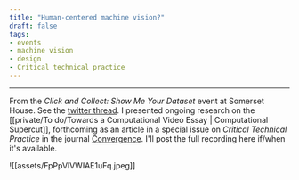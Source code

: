 ```yaml
---
title: "Human-centered machine vision?"
draft: false
tags:
- events
- machine vision
- design
- Critical technical practice
---
```

---

From the _Click and Collect: Show Me Your Dataset_ event at Somerset House. See the  [twitter thread](https://twitter.com/sh_studios_/status/1626900453828005889?s=20). I presented ongoing research on the [[private/To do/Towards a Computational Video Essay | Computational Supercut]], forthcoming as an article in a special issue on _Critical Technical Practice_ in the journal [Convergence](https://journals.sagepub.com/home/con).
I'll post the full recording here if/when it's available.

![[assets/FpPpVlVWIAE1uFq.jpeg]]